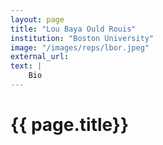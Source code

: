 ```yaml
---
layout: page
title: "Lou Baya Ould Rouis"
institution: "Boston University"
image: "/images/reps/lbor.jpeg"
external_url: 
text: |
    Bio
---
```



<h1> {{ page.title}} </h1>